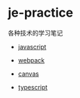 # je-practice

各种技术的学习笔记


* [javascript](./javascript)

* [webpack](./webpack5)

* [canvas](./canvas)

* [typescript](./typescript)

  
